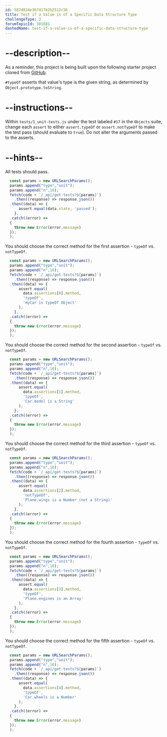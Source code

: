 ```yaml
---
id: 587d824e367417b2b2512c56
title: Test if a Value is of a Specific Data Structure Type
challengeType: 2
forumTopicId: 301601
dashedName: test-if-a-value-is-of-a-specific-data-structure-type
---
```


# --description--

As a reminder, this project is being built upon the following starter project cloned from <a href="https://github.com/freeCodeCamp/boilerplate-mochachai/" target="_blank" rel="noopener noreferrer nofollow">GitHub</a>.

`#typeOf` asserts that value's type is the given string, as determined by `Object.prototype.toString`.

# --instructions--

Within `tests/1_unit-tests.js` under the test labeled `#17` in the `Objects` suite, change each `assert` to either `assert.typeOf` or `assert.notTypeOf` to make the test pass (should evaluate to `true`). Do not alter the arguments passed to the asserts.

# --hints--

All tests should pass.

```js
  const params = new URLSearchParams();
  params.append("type","unit");
  params.append("n",16);
  fetch(code + `/_api/get-tests?${params}`)
	.then((response) => response.json())
  .then((data) => {
      assert.equal(data.state, 'passed');
    },
  .catch((error) =>
  {
    throw new Error(error.message)
  });
  );
```

You should choose the correct method for the first assertion - `typeOf` vs. `notTypeOf`.

```js
  const params = new URLSearchParams();
  params.append("type","unit");
  params.append("n",16);
  fetch(code + `/_api/get-tests?${params}`)
	.then((response) => response.json())
  .then((data) => {
      assert.equal(
        data.assertions[0].method,
        'typeOf',
        'myCar is typeOf Object'
      );
    },
  .catch((error) =>
  {
    throw new Error(error.message)
  });
  );
```

You should choose the correct method for the second assertion - `typeOf` vs. `notTypeOf`.

```js
  const params = new URLSearchParams();
  params.append("type","unit");
  params.append("n",16);
  fetch(code + `/_api/get-tests?${params}`)
	.then((response) => response.json())
  .then((data) => {
      assert.equal(
        data.assertions[1].method,
        'typeOf',
        'Car.model is a String'
      );
    },
  .catch((error) =>
  {
    throw new Error(error.message)
  });
  );
```

You should choose the correct method for the third assertion - `typeOf` vs. `notTypeOf`.

```js
  const params = new URLSearchParams();
  params.append("type","unit");
  params.append("n",16);
  fetch(code + `/_api/get-tests?${params}`)
	.then((response) => response.json())
  .then((data) => {
      assert.equal(
        data.assertions[2].method,
        'notTypeOf',
        'Plane.wings is a Number (not a String)'
      );
    },
  .catch((error) =>
  {
    throw new Error(error.message)
  });
  );
```

You should choose the correct method for the fourth assertion - `typeOf` vs. `notTypeOf`.

```js
  const params = new URLSearchParams();
  params.append("type","unit");
  params.append("n",16);
  fetch(code + `/_api/get-tests?${params}`)
	.then((response) => response.json())
  .then((data) => {
      assert.equal(
        data.assertions[3].method,
        'typeOf',
        'Plane.engines is an Array'
      );
    },
  .catch((error) =>
  {
    throw new Error(error.message)
  });
  );
```

You should choose the correct method for the fifth assertion - `typeOf` vs. `notTypeOf`.

```js
  const params = new URLSearchParams();
  params.append("type","unit");
  params.append("n",16);
  fetch(code + `/_api/get-tests?${params}`)
	.then((response) => response.json())
  .then((data) => {
      assert.equal(
        data.assertions[4].method,
        'typeOf',
        'Car.wheels is a Number'
      );
    },
  .catch((error) =>
  {
    throw new Error(error.message)
  });
  );
```

